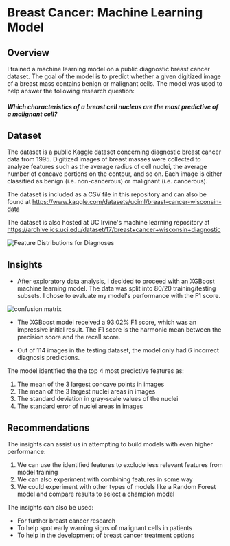 # Breast Cancer: Machine Learning Model

## Overview

I trained a machine learning model on a public diagnostic breast cancer dataset. The goal of the model is to predict whether a given digitized image of a breast mass contains benign or malignant cells. The model was used to help answer the following research question:

#### <i>Which characteristics of a breast cell nucleus are the most predictive of a malignant cell?</i>

## Dataset 

The dataset is a public Kaggle dataset concerning diagnostic breast cancer data from 1995. Digitized images of breast masses were collected to analyze features such as the average radius of cell nuclei, the average number of concave portions on the contour, and so on. Each image is either classified as benign (i.e. non-cancerous) or malignant (i.e. cancerous).

The dataset is included as a CSV file in this repository and can also be found at https://www.kaggle.com/datasets/uciml/breast-cancer-wisconsin-data

The dataset is also hosted at UC Irvine's machine learning repository at https://archive.ics.uci.edu/dataset/17/breast+cancer+wisconsin+diagnostic

![Feature Distributions for Diagnoses](https://github.com/cwentz12/Breast-Cancer-Machine-Learning-Model/assets/115527862/2ce88529-5940-44f9-84b5-514049f08805)

## Insights

* After exploratory data analysis, I decided to proceed with an XGBoost machine learning model. The data was split into 80/20 training/testing subsets. I chose to evaluate my model's performance with the F1 score.

![confusion matrix](https://github.com/cwentz12/Breast-Cancer-Machine-Learning-Model/assets/115527862/57742578-a0e9-4793-b989-8b92f5a6873c)



* The XGBoost model received a 93.02% F1 score, which was an impressive initial result. The F1 score is the harmonic mean between the precision score and the recall score.

* Out of 114 images in the testing dataset, the model only had 6 incorrect diagnosis predictions.

The model identified the the top 4 most predictive features as:
1) The mean of the 3 largest concave points in images
2) The mean of the 3 largest nuclei areas in images
3) The standard deviation in gray-scale values of the nuclei
4) The standard error of nuclei areas in images




## Recommendations

The insights can assist us in attempting to build models with even higher performance:

1) We can use the identified features to exclude less relevant features from model training
2) We can also experiment with combining features in some way
3) We could experiment with other types of models like a Random Forest model and compare results to select a champion model

The insights can also be used:
* For further breast cancer research
* To help spot early warning signs of malignant cells in patients
* To help in the development of breast cancer treatment options
